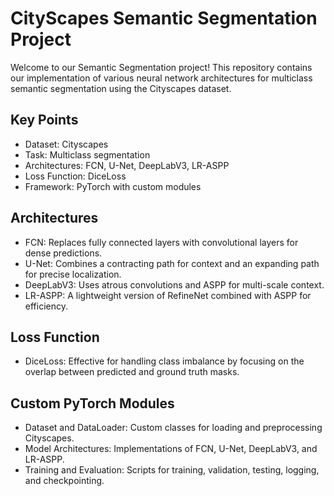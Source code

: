 # CityScapes Semantic Segmentation Project
Welcome to our Semantic Segmentation project! This repository contains our implementation of various neural network architectures for multiclass semantic segmentation using the Cityscapes dataset.

## Key Points
- Dataset: Cityscapes
- Task: Multiclass segmentation
- Architectures: FCN, U-Net, DeepLabV3, LR-ASPP
- Loss Function: DiceLoss
- Framework: PyTorch with custom modules
  
## Architectures
- FCN: Replaces fully connected layers with convolutional layers for dense predictions.
- U-Net: Combines a contracting path for context and an expanding path for precise localization.
- DeepLabV3: Uses atrous convolutions and ASPP for multi-scale context.
- LR-ASPP: A lightweight version of RefineNet combined with ASPP for efficiency.

## Loss Function
- DiceLoss: Effective for handling class imbalance by focusing on the overlap between predicted and ground truth masks.

## Custom PyTorch Modules
- Dataset and DataLoader: Custom classes for loading and preprocessing Cityscapes.
- Model Architectures: Implementations of FCN, U-Net, DeepLabV3, and LR-ASPP.
- Training and Evaluation: Scripts for training, validation, testing, logging, and checkpointing.
